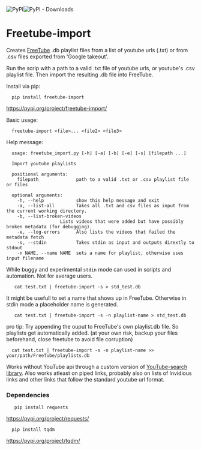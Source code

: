 ![PyPI](https://img.shields.io/pypi/v/freetube-import?label=pypi%20package)![PyPI - Downloads](https://img.shields.io/pypi/dm/freetube-import)



# Freetube-import
Creates [FreeTube](https://freetubeapp.io/) .db playlist files from a list of youtube urls (.txt) or from .csv files exported from 'Google takeout'.

Run the scrip with a path to a valid .txt file of youtube urls, or youtube's .csv playlist file. Then import the resulting .db file into FreeTube.



Install via pip:

      pip install freetube-import

https://pypi.org/project/freetube-import/

Basic usage:

      freetube-import <file>... <file2> <file3>

Help message:

      usage: freetube_import.py [-h] [-a] [-b] [-e] [-s] [filepath ...]

      Import youtube playlists

      positional arguments:
        filepath              path to a valid .txt or .csv playlist file or files

      optional arguments:
        -h, --help            show this help message and exit
        -a, --list-all        Takes all .txt and csv files as input from the current working directory.
        -b, --list-broken-videos
                        Lists videos that were added but have possibly broken metadata (for debugging).
        -e, --log-errors      Also lists the videos that failed the metadata fetch
        -s, --stdin           Takes stdin as input and outputs dirextly to stdout
        -n NAME, --name NAME  sets a name for playlist, otherwise uses input filename

While buggy and experimental `stdin` mode can used in scripts and automation. Not for average users.

       cat test.txt | freetube-import -s > std_test.db

It might be usefull to set a name that shows up in FreeTube. Otherwise in stdin mode a placeholder name is generated.

       cat test.txt | freetube-import -s -n playlist-name > std_test.db

pro tip: Try appending the ouput to FreeTube's own playlist.db file. So playlists get automatically added. (at your own risk, backup your files beforehand, close freetube to avoid file corruption)

      cat test.txt | freetube-import -s -n playlist-name >> your/path/FreeTube/playlists.db


Works without YouTube api through a custom version of [YouTube-search library](https://github.com/joetats/youtube_search/). Also works atleast on piped links, probably also on lists of Invidious links and other links that follow the standard youtube url format.

###  Dependencies 

       pip install requests
https://pypi.org/project/requests/

      pip install tqdm
https://pypi.org/project/tqdm/
